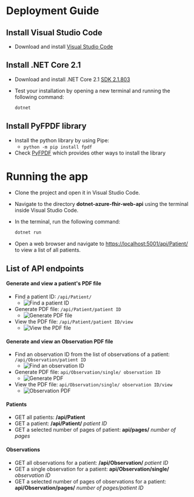 # Deployment Guide

## Install Visual Studio Code

- Download and install [Visual Studio Code](https://code.visualstudio.com/)

## Install .NET Core 2.1

- Download and install .NET Core 2.1 [SDK 2.1.803](https://dotnet.microsoft.com/download/dotnet-core/2.1)
- Test your installation by opening a new terminal and running the following command:

    ```bash
    dotnet
    ```
    
## Install PyFPDF library

- Install the python library by using Pipe:
	- `python -m pip install fpdf`
- Check [PyFPDF](https://pyfpdf.readthedocs.io/en/latest/#installation) which provides other ways to install the library

# Running the app

- Clone the project and open it in Visual Studio Code.
- Navigate to the directory **dotnet-azure-fhir-web-api** using the terminal inside Visual Studio Code.
- In the terminal, run the following command:

    ```bash
    dotnet run
    ```
- Open a web browser and navigate to [https://localhost:5001/api/Patient/](https://localhost:5001/api/Patient/) to view a list of all patients.


## List of API endpoints

#### Generate and view a patient's PDF file

- Find a patient ID: `/api/Patient/`
	- ![Find a patient ID](https://github.com/yifanzhang13/GOSH-FHIRworks2020-pdfGenerator/blob/master/screenshots/Screen%20Shot%202020-03-17%20at%2011.41.08%20PM.png) 
- Generate PDF file: `/api/Patient/patient ID`
	- ![Generate PDF file](https://github.com/yifanzhang13/GOSH-FHIRworks2020-pdfGenerator/blob/master/screenshots/Screen%20Shot%202020-03-17%20at%2011.43.36%20PM.png) 
- View the PDF file: `/api/Patient/patient ID/view`
	- ![View the PDF file](https://github.com/yifanzhang13/GOSH-FHIRworks2020-pdfGenerator/blob/master/screenshots/Screen%20Shot%202020-03-17%20at%2011.44.55%20PM.png) 

#### Generate and view an Observation PDF file

- Find an observation ID from the list of observations of a patient: `/api/Observation/patient ID`
	- ![Find an observation ID](https://github.com/yifanzhang13/GOSH-FHIRworks2020-pdfGenerator/blob/master/screenshots/Screen%20Shot%202020-03-17%20at%2011.33.05%20PM.png) 
- Generate PDF file: `api/Observation/single/ observation ID`
	- ![Generate PDF](https://github.com/yifanzhang13/GOSH-FHIRworks2020-pdfGenerator/blob/master/screenshots/Screen%20Shot%202020-03-17%20at%2011.35.39%20PM.png) 
- View the PDF file: `api/Observation/single/ observation ID/view`
	- ![Observation PDF](https://github.com/yifanzhang13/GOSH-FHIRworks2020-pdfGenerator/blob/master/screenshots/Screen%20Shot%202020-03-17%20at%2011.36.59%20PM.png) 

#### Patients

- GET all patients: **/api/Patient**
- GET a patient: **/api/Patient/** *patient ID*
- GET a selected number of pages of patient: **api/pages/** *number of pages*


#### Observations

- GET all observations for a patient: **/api/Observation/** *patient ID*
- GET a single observation for a patient: **api/Observation/single/** *observation ID*
- GET a selected number of pages of observations for a patient: **api/Observation/pages/** *number of pages/patient ID*
